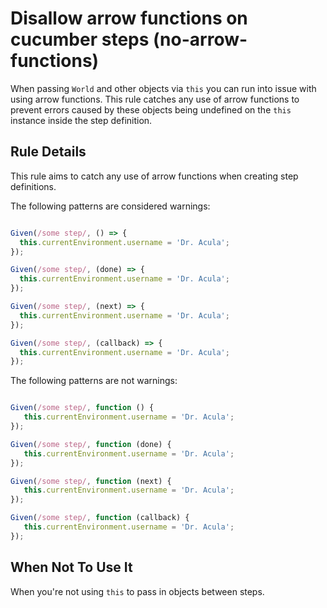 # Disallow arrow functions on cucumber steps (no-arrow-functions)

When passing `World` and other objects via `this` you can run into issue with using arrow functions. 
This rule catches any use of arrow functions to prevent errors caused by these objects being undefined on the `this` instance inside the step definition.

## Rule Details

This rule aims to catch any use of arrow functions when creating step definitions.

The following patterns are considered warnings:

```js

Given(/some step/, () => {
  this.currentEnvironment.username = 'Dr. Acula';
});

Given(/some step/, (done) => {
  this.currentEnvironment.username = 'Dr. Acula';
});

Given(/some step/, (next) => {
  this.currentEnvironment.username = 'Dr. Acula';
});

Given(/some step/, (callback) => {
  this.currentEnvironment.username = 'Dr. Acula';
});

```

The following patterns are not warnings:

```js

Given(/some step/, function () {
   this.currentEnvironment.username = 'Dr. Acula'; 
});

Given(/some step/, function (done) {
   this.currentEnvironment.username = 'Dr. Acula'; 
});

Given(/some step/, function (next) {
   this.currentEnvironment.username = 'Dr. Acula'; 
});

Given(/some step/, function (callback) {
   this.currentEnvironment.username = 'Dr. Acula'; 
});

```

## When Not To Use It

When you're not using `this` to pass in objects between steps.
